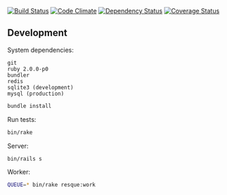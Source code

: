 [![Build Status](https://travis-ci.org/chasestubblefield/higgins.png?branch=master)](https://travis-ci.org/chasestubblefield/higgins)
[![Code Climate](https://codeclimate.com/github/chasestubblefield/higgins.png)](https://codeclimate.com/github/chasestubblefield/higgins)
[![Dependency Status](https://gemnasium.com/chasestubblefield/higgins.png)](https://gemnasium.com/chasestubblefield/higgins)
[![Coverage Status](https://coveralls.io/repos/chasestubblefield/higgins/badge.png?branch=master)](https://coveralls.io/r/chasestubblefield/higgins)

Development
-----------

System dependencies:
```
git
ruby 2.0.0-p0
bundler
redis
sqlite3 (development)
mysql (production)
```

```bash
bundle install
```

Run tests:
```bash
bin/rake
```

Server:
```bash
bin/rails s
```

Worker:
```bash
QUEUE=* bin/rake resque:work
```
